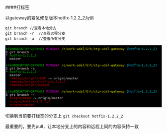 ####打标签

以gateway的紧急修复版本hotfix-1.2.2_2为例
```
git branch //查看本地分支
git branch -r  //查看远程分支
git branch -a  //查看所有分支
```
![](/assets/QQ截图20160923161423.png)

切换到当前要打标签的分支上
`git checkout hotfix-1.2.2_2`

最重要的，要先pull，让本地分支上的内容和远程上同的内容保持一致